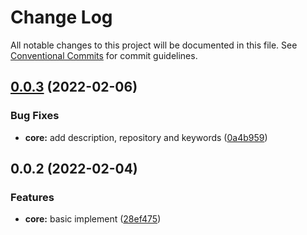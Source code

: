 # Change Log

All notable changes to this project will be documented in this file.
See [Conventional Commits](https://conventionalcommits.org) for commit guidelines.

## [0.0.3](https://github.com/Jay0328/varm/compare/v0.0.2...v0.0.3) (2022-02-06)

### Bug Fixes

- **core:** add description, repository and keywords ([0a4b959](https://github.com/Jay0328/varm/commit/0a4b9590024b8283e2d7656b6693c1cd383fdc09))

## 0.0.2 (2022-02-04)

### Features

- **core:** basic implement ([28ef475](https://github.com/Jay0328/varm/commit/28ef475e870b88b00b323d7b887a53924924382b))
